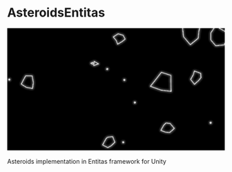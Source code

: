 # AsteroidsEntitas
![Asteroids](Preview.gif)

Asteroids implementation in Entitas framework for Unity
